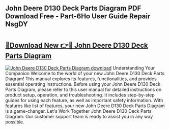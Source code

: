 ## John Deere D130 Deck Parts Diagram PDF Download Free - Part-6Ho User Guide Repair NsgDY

# <h2><a href="http://dfrcvlb.blite.top/?on=John+Deere+D130+Deck+Parts+Diagram">🔗Download New 👉🔴 John Deere D130 Deck Parts Diagram</a></h2>

[![John Deere D130 Deck Parts Diagram download](https://i.imgur.com/lujVjoI.png)](http://dfrcvlb.blite.top/?on=John+Deere+D130+Deck+Parts+Diagram)
Understanding Your Companion Welcome to the world of your new John Deere D130 Deck Parts Diagram! This manual explores its features, functionalities, and provides essential operating instructions. Before using your John Deere D130 Deck Parts Diagram, please refer to this user manual for detailed instructions on product setup, operation, and troubleshooting. It includes step-by-step guides for using each feature, as well as important safety information. With features like list of features, your new John Deere D130 Deck Parts Diagram is a game-changer. Let's Work Together John Deere D130 Deck Parts Diagram. Our customer support team is ready to assist you in any way possible.
